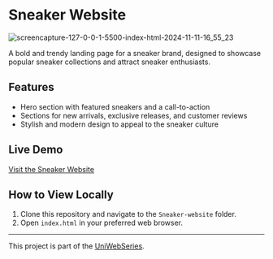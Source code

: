 # Sneaker Website

![screencapture-127-0-0-1-5500-index-html-2024-11-11-16_55_23](https://github.com/user-attachments/assets/95623c96-c9eb-43d0-be4d-85c352cb5664)

A bold and trendy landing page for a sneaker brand, designed to showcase popular sneaker collections and attract sneaker enthusiasts.

## Features
- Hero section with featured sneakers and a call-to-action
- Sections for new arrivals, exclusive releases, and customer reviews
- Stylish and modern design to appeal to the sneaker culture

## Live Demo
[Visit the Sneaker Website](https://yourwebsite.com)

## How to View Locally
1. Clone this repository and navigate to the `Sneaker-website` folder.
2. Open `index.html` in your preferred web browser.

---

This project is part of the [UniWebSeries](https://github.com/Tyron-Barnard/UniWebSeries).
